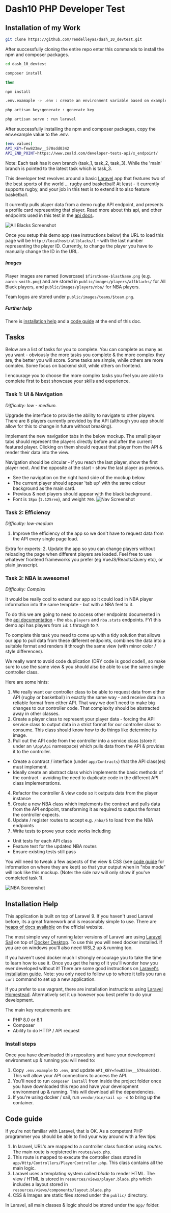 # Dash10 PHP Developer Test

## Installation of my Work
```bash
git clone https://github.com/rendelleyas/dash_10_devtest.git
```

After successfully cloning the entire repo enter this commands to install the npm and composer packages.
```bash
cd dash_10_devtest

composer install

then

npm install

.env.examaple -> .env : create an environment variable based on example

php artisan key:generate : generate key

php artisan serve : run laravel
```

After successfully installing the npm and composer packages, copy the env.example value to the .env.

```bash
(env values)
API_KEY=few823mv__570sdd0342
API_END_POINT=https://www.zeald.com/developer-tests-api/x_endpoint/
```

Note: Each task has it own branch (task_1, task_2, task_3). While the 'main' branch is pointed to the latest task which is task_3.

This developer test revolves around a basic [Laravel](https://www.laravel.com) app that features two of the best sports of the world ... rugby and basketball! At least - it currently supports rugby, and your job in this test is to extend it to also feature basketball.

It currently pulls player data from a demo rugby API endpoint, and presents a profile card representing that player. Read more about this api, and other endpoints used in this test in the [api docs](./docs/api.md).

![All Blacks Screenshot](https://i.imgur.com/dddgt1D.png)

Once you setup this demo app (see instructions below) the URL to load this page will be `http://localhost/allblacks/1` - with the last number representing the player ID. Currently, to change the player you have to manually change the ID in the URL.

##### Images
Player images are named (lowercase) `$firstName-$lastName.png` (e.g. `aaron-smith.png`) and are stored in `public/images/players/allblacks/` for All Black players, and `public/images/players/nba/` for NBA players.

Team logos are stored under `public/images/teams/$team.png`.

##### Further help

There is [installation help](#installation-help) and a [code guide](#code-guide) at the end of this doc.

## Tasks

Below are a list of tasks for you to complete. You can complete as many as you want - obviously the more tasks you complete & the more complex they are, the better you will score. Some tasks are simple, while others are more complex. Some focus on backend skill, while others on frontend.

I encourage you to choose the more complex tasks you feel you are able to complete first to best showcase your skills and experience.

### Task 1: UI & Navigation
*Difficulty: low - medium.*

Upgrade the interface to provide the ability to navigate to other players. There are 8 players currently provided by the API (although you app should allow for this to change in future without breaking).

Implement the new navigation tabs in the below mockup. The small player tabs should represent the players directly before and after the current featured player. Clicking on them should request that player from the API & render their data into the view.

Navigation should be circular - if you reach the last player, show the first player next. And the opposite at the start - show the last player as previous.

- See the navigation on the right hand side of the mockup below.
- The current player should appear 'tab up' with the same colour background as the main card.
- Previous & next players should appear with the black background.
- Font is `18px` (`1.125rem`), and weight `700`.
![Nav Screenshot](https://user-images.githubusercontent.com/2694025/169527260-5000bd90-7200-437e-82eb-b445c28c231a.png)

### Task 2: Efficiency
*Difficulty: low-medium*
1. Improve the efficiency of the app so we don't have to request data from the API every single page load.

Extra for experts:
2. Update the app so you can change players without reloading the page when different players are loaded. Feel free to use whatever frontend frameworks you prefer (eg VueJS/React/JQuery etc), or plain javascript.

### Task 3: NBA is awesome!
*Difficulty: Complex*

It would be really cool to extend our app so it could load in NBA player information into the same template - but with a NBA feel to it.

To do this we are going to need to access other endpoints documented in the [api documentation](./docs/api.md) - the `nba.players` and `nba.stats` endpoints. FYI this demo api has players from `id`: `1` through to `7`.

To complete this task you need to come up with a tidy solution that allows our app to pull data from these different endpoints, combines the data into a suitable format and renders it through the same view (with minor color / style differences).

We really want to avoid code duplication (DRY code is good code!), so make sure to use the same view & you should also be able to use the same single controller class.

Here are some hints:
1. We really want our controller class to be able to request data from either API (rugby or basketball) in exactly the same way - and receive data in a reliable format from either API. That way we don't need to make big changes to our controller code. That complexity should be abstracted away in other classes.
2. Create a player class to represent your player data - forcing the API service class to output data in a strict format for our controller class to consume. This class should know how to do things like determine its image.
3. Pull out the API code from the controller into a service class (store it under an `\App\Api` namespace) which pulls data from the API & provides it to the controller.
  - Create a contract / interface (under `app/Contracts`) that the API class(es) must implement.
  - Ideally create an abstract class which implements the basic methods of the contract - avoiding the need to duplicate code in the different API class implementations.
4. Refactor the controller & view code so it outputs data from the player instance
5. Create a new NBA class which implements the contract and pulls data from the API endpoint, transforming it as required to output the format the controller expects.
6. Update / register routes to accept e.g. `/nba/5` to load from the NBA endpoints
7. Write tests to prove your code works including
  - Unit tests for each API class
  - Feature test for the updated NBA routes
  - Ensure existing tests still pass

You will need to tweak a few aspects of the view & CSS (see [code guide](#code-guide) for information on where they are kept) so that your output when in "nba mode" will look like this mockup. (Note: the side nav will only show if you've completed task 1).

![NBA Screenshot](https://user-images.githubusercontent.com/2694025/169531537-ad701a2d-91f2-46de-90d5-79b57b4dfa7c.png)

## Installation Help

This application is built on top of Laravel 9. If you haven't used Laravel before, its a great framework and is reasonably simple to use. There are [heaps of docs available](https://laravel.com/docs/9.x/) on the official website.

The most simple way of running later versions of Laravel are using [Laravel Sail](https://laravel.com/docs/9.x/sail) on top of [Docker Desktop](https://www.docker.com/products/docker-desktop/). To use this you will need docker installed. If you are on windows you'll also need WSL2 up & running too.

If you haven't used docker much I strongly encourage you to take the time to learn how to use it. Once you get the hang of it you'll wonder how you ever developed without it! There are some good instructions on [Laravel's installation guide](https://laravel.com/docs/9.x/installation). Note: you only need to follow up to where it tells you run a `curl` command to set up a new application.

If you prefer to use vagrant, there are installation instructions using [Laravel Homestead](https://laravel.com/docs/9.x/homestead). Alternatively set it up however you best prefer to do your development.

The main key requirements are:
- PHP 8.0 or 8.1
- Composer
- Ability to do HTTP / API request

### Install steps

Once you have downloaded this repository and have your development environment up & running you will need to:

1. Copy `.env.example` to `.env`, and update `API_KEY=few823mv__570sdd0342`. This will allow your API connections to access the API.
2. You'll need to run `composer install` from inside the project folder once you have downloaded this repo and have your development environment up & running. This will download all the dependencies.
3. If you're using docker / sail, run `vendor/bin/sail up -d` to bring up the container.

## Code guide

If you're not familiar with Laravel, that is OK. As a competent PHP programmer you should be able to find your way around with a few tips:

1. In laravel, URL's are mapped to a controller class function using *routes*.  The main route is registered in `routes/web.php`.
2. This route is mapped to execute the controller class stored in `app/Http/Controllers/PlayerController.php`. This class contains all the main logic.
3. Laravel uses a templating system called *blade* to render HTML. The view / HTML is stored in `resources/views/player.blade.php` which includes a layout stored in `resources/views/components/layout.blade.php`
4. CSS & Images are static files stored under the `public/` directory.

In Laravel, all main classes & logic should be stored under the `app/` folder.
